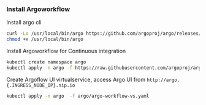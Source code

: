 ### Install Argoworkflow

Install argo cli

```bash
curl -Lo /usr/local/bin/argo https://github.com/argoproj/argo/releases/download/v2.6.1/argo-linux-amd64
chmod +x /usr/local/bin/argo
```

Install Argoworkflow for Continuous integration

```bash
kubectl create namespace argo
kubectl apply -n argo -f https://raw.githubusercontent.com/argoproj/argo/v2.6.1/manifests/quick-start-mysql.yaml
```

Create Argoflow UI virtualservice, access Argo UI from `http://argo.{.INGRESS_NODE_IP}.nip.io`

```bash
kubectl apply -n argo  -f argo/argo-workflow-vs.yaml
```

